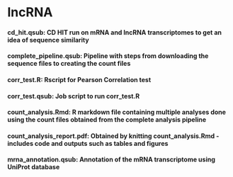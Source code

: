# lncRNA

#### cd_hit.qsub: CD HIT run on mRNA and lncRNA transcriptomes to get an idea of sequence similarity

#### complete_pipeline.qsub: Pipeline with steps from downloading the sequence files to creating the count files

#### corr_test.R: Rscript for Pearson Correlation test 

#### corr_test.qsub: Job script to run corr_test.R

#### count_analysis.Rmd: R markdown file containing multiple analyses done using the count files obtained from the complete analysis pipeline 

#### count_analysis_report.pdf: Obtained by knitting count_analysis.Rmd - includes code and outputs such as tables and figures 

#### mrna_annotation.qsub: Annotation of the mRNA transcriptome using UniProt database
